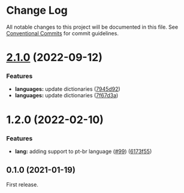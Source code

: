 # Change Log

All notable changes to this project will be documented in this file.
See [Conventional Commits](https://conventionalcommits.org) for commit guidelines.

# [2.1.0](https://github.com/zxcvbn-ts/zxcvbn/compare/@zxcvbn-ts/language-pt-br@2.0.1...@zxcvbn-ts/language-pt-br@2.1.0) (2022-09-12)


### Features

* **languages:** update dictionaries ([7945d92](https://github.com/zxcvbn-ts/zxcvbn/commit/7945d9268b14423a230fe9123d77d04be90370e1))
* **languages:** update dictionaries ([7f67d3a](https://github.com/zxcvbn-ts/zxcvbn/commit/7f67d3a71ef3b1136fc965c21d9febbfa3e74193))





# 1.2.0 (2022-02-10)


### Features

* **lang:** adding support to pt-br language ([#99](https://github.com/zxcvbn-ts/zxcvbn/issues/99)) ([6173f55](https://github.com/zxcvbn-ts/zxcvbn/commit/6173f55996535eb314cbbb643c55f3fa4118ba2c))





## 0.1.0 (2021-01-19)

First release.
